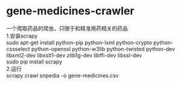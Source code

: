# gene-medicines-crawler
一个爬取药品的爬虫，只限于和精准用药相关的药品  
1.安装scrapy  
sudo apt-get install python-pip python-lxml python-crypto python-cssselect python-openssl python-w3lib python-twisted python-dev libxml2-dev libxslt1-dev zlib1g-dev libffi-dev libssl-dev  
sudo pip install scrapy  
2.运行  
scrapy crawl snpedia -o gene-medicines.csv  
